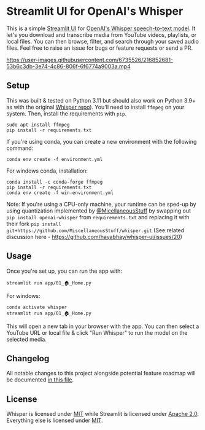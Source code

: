 # Streamlit UI for OpenAI's Whisper

This is a simple [Streamlit UI](https://streamlit.io/) for [OpenAI's Whisper speech-to-text model](https://openai.com/blog/whisper/).
It let's you download and transcribe media from YouTube videos, playlists, or local files.
You can then browse, filter, and search through your saved audio files.
Feel free to raise an issue for bugs or feature requests or send a PR.

https://user-images.githubusercontent.com/6735526/216852681-53b6c3db-3e74-4c86-806f-6f6774a9003a.mp4

## Setup
This was built & tested on Python 3.11 but should also work on Python 3.9+ as with the original [Whisper repo](https://github.com/openai/whisper)).
You'll need to install `ffmpeg` on your system. Then, install the requirements with `pip`.

```
sudo apt install ffmpeg
pip install -r requirements.txt
```

If you're using conda, you can create a new environment with the following command:

```
conda env create -f environment.yml
```

For windows conda, installation:

```
conda install -c conda-forge ffmpeg
pip install -r requirements.txt
conda env create -f win-environment.yml
```

Note: If you're using a CPU-only machine, your runtime can be sped-up by using quantization implemented by [@MicellaneousStuff](https://github.com/MiscellaneousStuff) by swapping out `pip install openai-whisper` from `requirements.txt` and replacing it with their fork `pip install git+https://github.com/MiscellaneousStuff/whisper.git` (See related discussion here - https://github.com/hayabhay/whisper-ui/issues/20) 

## Usage

Once you're set up, you can run the app with:

```
streamlit run app/01_🏠_Home.py
```

For windows:

```
conda activate whisper
streamlit run app/01_🏠_Home.py
```

This will open a new tab in your browser with the app. You can then select a YouTube URL or local file & click "Run Whisper" to run the model on the selected media.

## Changelog
All notable changes to this project alongside potential feature roadmap will be documented [in this file](CHANGELOG.md).

## License
Whisper is licensed under [MIT](https://github.com/openai/whisper/blob/main/LICENSE) while Streamlit is licensed under [Apache 2.0](https://github.com/streamlit/streamlit/blob/develop/LICENSE).
Everything else is licensed under [MIT](https://github.com/hayabhay/whisper-ui/blob/main/LICENSE).
